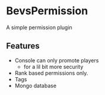 # BevsPermission
A simple permission plugin

## Features
* Console can only promote players
    * for a lil bit more security
* Rank based permissions only.
* Tags
* Mongo database

## 